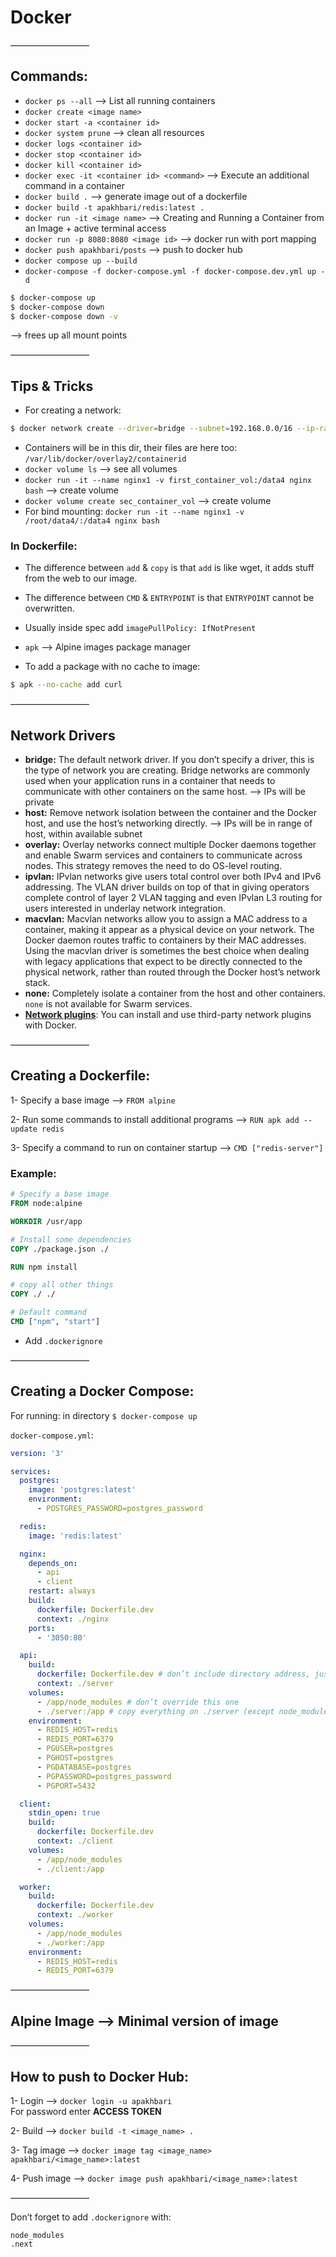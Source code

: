 # Docker

—————————

## Commands:

- `docker ps --all` —> List all running containers
- `docker create <image name>`
- `docker start -a <container id>`
- `docker system prune` —> clean all resources
- `docker logs <container id>`
- `docker stop <container id>`
- `docker kill <container id>`
- `docker exec -it <container id> <command>` —> Execute an additional command in a container
- `docker build .` —> generate image out of a dockerfile
- `docker build -t apakhbari/redis:latest .`
- `docker run -it <image name>` —> Creating and Running a Container from an Image + active terminal access
- `docker run -p 8080:8080 <image id>` —> docker run with port mapping
- `docker push apakhbari/posts` —> push to docker hub
- `docker compose up --build`
- `docker-compose -f docker-compose.yml -f docker-compose.dev.yml up -d`

```bash
$ docker-compose up
$ docker-compose down
$ docker-compose down -v
``` 
--> frees up all mount points

—————————

## Tips & Tricks

- For creating a network:

```bash
$ docker network create --driver=bridge --subnet=192.168.0.0/16 --ip-range=172.28.5.0/24 --gateway=172.28.5.254 172network<name of network>
```

- Containers will be in this dir, their files are here too: `/var/lib/docker/overlay2/containerid`
- `docker volume ls` —> see all volumes
- `docker run -it --name nginx1 -v first_container_vol:/data4 nginx bash` —> create volume
- `docker volume create sec_container_vol` —> create volume
- For bind mounting: `docker run -it --name nginx1 -v /root/data4/:/data4 nginx bash`

### In Dockerfile:

- The difference between `add` & `copy` is that `add` is like wget, it adds stuff from the web to our image.
- The difference between `CMD` & `ENTRYPOINT` is that `ENTRYPOINT` cannot be overwritten.

- Usually inside spec add `imagePullPolicy: IfNotPresent`
- `apk` —> Alpine images package manager
- To add a package with no cache to image: 
```bash
$ apk --no-cache add curl
```

—————————

## Network Drivers

- **bridge:** The default network driver. If you don’t specify a driver, this is the type of network you are creating. Bridge networks are commonly used when your application runs in a container that needs to communicate with other containers on the same host. —> IPs will be private
- **host:** Remove network isolation between the container and the Docker host, and use the host’s networking directly. —> IPs will be in range of host, within available subnet
- **overlay:** Overlay networks connect multiple Docker daemons together and enable Swarm services and containers to communicate across nodes. This strategy removes the need to do OS-level routing.
- **ipvlan:** IPvlan networks give users total control over both IPv4 and IPv6 addressing. The VLAN driver builds on top of that in giving operators complete control of layer 2 VLAN tagging and even IPvlan L3 routing for users interested in underlay network integration.
- **macvlan:** Macvlan networks allow you to assign a MAC address to a container, making it appear as a physical device on your network. The Docker daemon routes traffic to containers by their MAC addresses. Using the macvlan driver is sometimes the best choice when dealing with legacy applications that expect to be directly connected to the physical network, rather than routed through the Docker host’s network stack.
- **none:** Completely isolate a container from the host and other containers. `none` is not available for Swarm services.
- [**Network plugins**](https://docs.docker.com/engine/extend/plugins_services/): You can install and use third-party network plugins with Docker.

—————————

## Creating a Dockerfile:
1- Specify a base image —> `FROM alpine`

2- Run some commands to install additional programs —> `RUN apk add --update redis`

3- Specify a command to run on container startup —> `CMD ["redis-server"]`

### Example:

```dockerfile
# Specify a base image
FROM node:alpine

WORKDIR /usr/app

# Install some dependencies
COPY ./package.json ./

RUN npm install

# copy all other things
COPY ./ ./

# Default command
CMD ["npm", "start"]
```

- Add `.dockerignore`

—————————

## Creating a Docker Compose:

For running: in directory `$ docker-compose up`

`docker-compose.yml`:

```yaml
version: '3'

services:
  postgres:
    image: 'postgres:latest'
    environment:
      - POSTGRES_PASSWORD=postgres_password

  redis:
    image: 'redis:latest'

  nginx:
    depends_on:
      - api
      - client
    restart: always
    build:
      dockerfile: Dockerfile.dev
      context: ./nginx
    ports:
      - '3050:80'

  api:
    build:
      dockerfile: Dockerfile.dev # don’t include directory address, just the name of dockerfile
      context: ./server
    volumes:
      - /app/node_modules # don’t override this one
      - ./server:/app # copy everything on ./server (except node_modules) into /app
    environment:
      - REDIS_HOST=redis
      - REDIS_PORT=6379
      - PGUSER=postgres
      - PGHOST=postgres
      - PGDATABASE=postgres
      - PGPASSWORD=postgres_password
      - PGPORT=5432

  client:
    stdin_open: true
    build:
      dockerfile: Dockerfile.dev
      context: ./client
    volumes:
      - /app/node_modules
      - ./client:/app

  worker:
    build:
      dockerfile: Dockerfile.dev
      context: ./worker
    volumes:
      - /app/node_modules
      - ./worker:/app
    environment:
      - REDIS_HOST=redis
      - REDIS_PORT=6379
```

—————————

## Alpine Image —> Minimal version of image

—————————

## How to push to Docker Hub:

1- Login —> `docker login -u apakhbari`  
For password enter **ACCESS TOKEN**

2- Build —> `docker build -t <image_name> .`

3- Tag image —> `docker image tag <image_name> apakhbari/<image_name>:latest`

4- Push image —> `docker image push apakhbari/<image_name>:latest`

—————————

Don’t forget to add `.dockerignore` with:

```
node_modules
.next
```